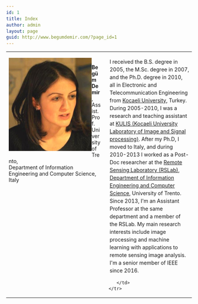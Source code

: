```yaml
---
id: 1
title: Index
author: admin
layout: page
guid: http://www.begumdemir.com/?page_id=1
---
```


<table>
  <tbody>
    <tr>
      <td style="font-size:14px; text-align: left" valign="top" width="250px">
      <p><img style="margin-bottom: 10px" alt="" src="./assets/images/begum_demir_2.jpg" align="left" width="90%"></p>
      <br>
      <b>Begüm Demir</b>, Assist. Prof. <br />
      University of Trento, <br />
      Department of Information Engineering and Computer Science, Italy
      </td>
      <td>

<p style="margin-left: 10px; line-height: 150%;">
I received the B.S. degree in 2005, the M.Sc. degree in 2007, and the Ph.D. degree in 2010, all in Electronic and Telecommunication Engineering from <a href="http://www.kocaeli.edu.tr/int/">Kocaeli University</a>, Turkey. During 2005-2010, I was a research and teaching assistant at <a href="http://kulis.kocaeli.edu.tr/index_en.php">KULIS (Kocaeli University Laboratory of Image and Signal processing)</a>. After my Ph.D, I moved to Italy,  and during 2010-2013 I worked as a Post-Doc researcher at the <a href="http://disi.unitn.it/rslab/index.php" target="_blank">Remote Sensing Laboratory (RSLab)</a>, <a href="http://disi.unitn.it" target="_blank">Department of Information Engineering and Computer Science</a>, University of Trento. Since 2013, I'm an Assistant Professor at the same department and a member of the RSLab. My main research interests include image processing and machine learning with applications to remote sensing image analysis. I'm a senior member of IEEE since 2016.
</p>

        </td>
     </tr>
  </tbody>
</table>